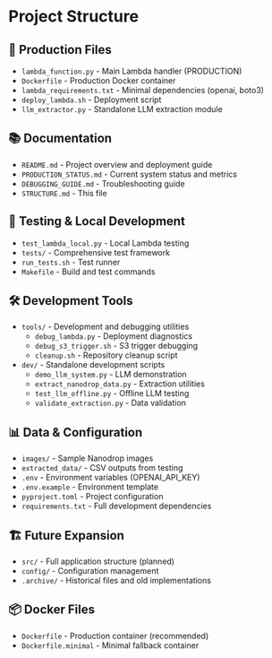 # Project Structure

## 🚀 Production Files
- `lambda_function.py` - Main Lambda handler (PRODUCTION)
- `Dockerfile` - Production Docker container  
- `lambda_requirements.txt` - Minimal dependencies (openai, boto3)
- `deploy_lambda.sh` - Deployment script
- `llm_extractor.py` - Standalone LLM extraction module

## 📚 Documentation
- `README.md` - Project overview and deployment guide
- `PRODUCTION_STATUS.md` - Current system status and metrics
- `DEBUGGING_GUIDE.md` - Troubleshooting guide
- `STRUCTURE.md` - This file

## 🧪 Testing & Local Development
- `test_lambda_local.py` - Local Lambda testing
- `tests/` - Comprehensive test framework
- `run_tests.sh` - Test runner
- `Makefile` - Build and test commands

## 🛠 Development Tools
- `tools/` - Development and debugging utilities
  - `debug_lambda.py` - Deployment diagnostics
  - `debug_s3_trigger.sh` - S3 trigger debugging
  - `cleanup.sh` - Repository cleanup script
- `dev/` - Standalone development scripts
  - `demo_llm_system.py` - LLM demonstration
  - `extract_nanodrop_data.py` - Extraction utilities
  - `test_llm_offline.py` - Offline LLM testing
  - `validate_extraction.py` - Data validation

## 📊 Data & Configuration
- `images/` - Sample Nanodrop images
- `extracted_data/` - CSV outputs from testing
- `.env` - Environment variables (OPENAI_API_KEY)
- `.env.example` - Environment template
- `pyproject.toml` - Project configuration
- `requirements.txt` - Full development dependencies

## 🏗 Future Expansion
- `src/` - Full application structure (planned)
- `config/` - Configuration management
- `.archive/` - Historical files and old implementations

## 📦 Docker Files
- `Dockerfile` - Production container (recommended)
- `Dockerfile.minimal` - Minimal fallback container
